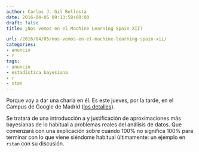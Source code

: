 ```yaml
---
author: Carlos J. Gil Bellosta
date: 2016-04-05 09:13:58+00:00
draft: false
title: ¿Nos vemos en el Machine Learning Spain XII?

url: /2016/04/05/nos-vemos-en-el-machine-learning-spain-xii/
categories:
- anuncio
- r
tags:
- anuncio
- estadística bayesiana
- r
- stan
---
```


Porque voy a dar una charla en él. Es este jueves, por la tarde, en el Campus de Google de Madrid ([los detalles](http://www.meetup.com/MachineLearningSpain/events/229864597/)).

Se tratará de una introducción a y justificación de aproximaciones más bayesianas de lo habitual a problemas reales del análisis de datos. Que comenzará con una explicación sobre cuándo 100% no significa 100% para terminar con lo que viene siéndome habitual últimamente: un ejemplo en `rstan` con su discusión.
